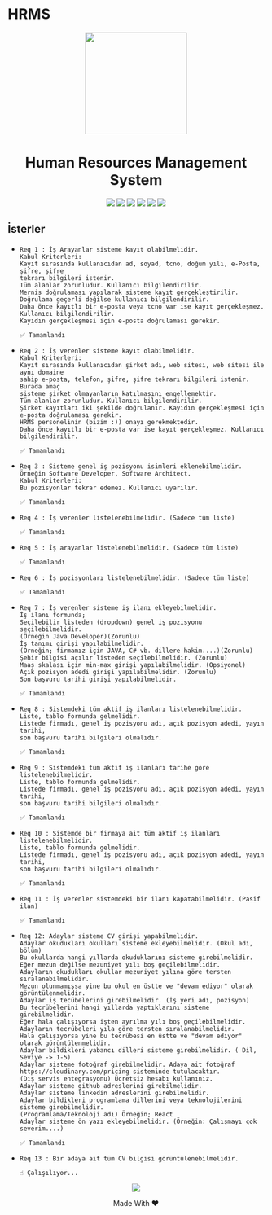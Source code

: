 # HRMS
<p align="center">
  <img width="200" src="https://user-images.githubusercontent.com/51646136/120723372-44bbb900-c4da-11eb-8c94-a32c0dc68961.png"/>
  <h1 align="center">Human Resources Management System</h1>
  <p float="left" align="center">
    <img src="https://img.shields.io/badge/Eclipse-2C2255?style=for-the-badge&logo=eclipse&logoColor=white"/>
    <img src="https://img.shields.io/badge/PostgreSQL-316192?style=for-the-badge&logo=postgresql&logoColor=white"/>
    <img src="https://img.shields.io/badge/Java-ED8B00?style=for-the-badge&logo=java&logoColor=white"/>
    <img src="https://img.shields.io/badge/Spring-6DB33F?style=for-the-badge&logo=spring&logoColor=white"/>
    <img src="https://img.shields.io/badge/React-20232A?style=for-the-badge&logo=react&logoColor=61DAFB"/>
    <img src="https://img.shields.io/badge/Bootstrap-563D7C?style=for-the-badge&logo=bootstrap&logoColor=white"/>
  </p>
</p>

<b><h2>İsterler</h2></b>
<ul>
  <li>
    
    Req 1 : İş Arayanlar sisteme kayıt olabilmelidir.
    Kabul Kriterleri:
    Kayıt sırasında kullanıcıdan ad, soyad, tcno, doğum yılı, e-Posta, şifre, şifre 
    tekrarı bilgileri istenir.
    Tüm alanlar zorunludur. Kullanıcı bilgilendirilir.
    Mernis doğrulaması yapılarak sisteme kayıt gerçekleştirilir.
    Doğrulama geçerli değilse kullanıcı bilgilendirilir.
    Daha önce kayıtlı bir e-posta veya tcno var ise kayıt gerçekleşmez. 
    Kullanıcı bilgilendirilir.
    Kayıdın gerçekleşmesi için e-posta doğrulaması gerekir.
    
    ✅ Tamamlandı
  </li>
   <li>
    
    Req 2 : İş verenler sisteme kayıt olabilmelidir.
    Kabul Kriterleri:
    Kayıt sırasında kullanıcıdan şirket adı, web sitesi, web sitesi ile aynı domaine
    sahip e-posta, telefon, şifre, şifre tekrarı bilgileri istenir. Burada amaç 
    sisteme şirket olmayanların katılmasını engellemektir.
    Tüm alanlar zorunludur. Kullanıcı bilgilendirilir.
    Şirket kayıtları iki şekilde doğrulanır. Kayıdın gerçekleşmesi için e-posta doğrulaması gerekir. 
    HRMS personelinin (bizim :)) onayı gerekmektedir.
    Daha önce kayıtlı bir e-posta var ise kayıt gerçekleşmez. Kullanıcı bilgilendirilir.
    
    ✅ Tamamlandı
  </li>
     <li>
  
    Req 3 : Sisteme genel iş pozisyonu isimleri eklenebilmelidir. 
    Örneğin Software Developer, Software Architect.
    Kabul Kriterleri:
    Bu pozisyonlar tekrar edemez. Kullanıcı uyarılır.
    
    ✅ Tamamlandı
  </li>
     <li>
  
    Req 4 : İş verenler listelenebilmelidir. (Sadece tüm liste)
    
    ✅ Tamamlandı
  </li>
     <li>
  
    Req 5 : İş arayanlar listelenebilmelidir. (Sadece tüm liste)

    ✅ Tamamlandı
  </li>
    <li>
  
    Req 6 : İş pozisyonları listelenebilmelidir. (Sadece tüm liste)

    ✅ Tamamlandı
  </li>
      <li>
  
    Req 7 : İş verenler sisteme iş ilanı ekleyebilmelidir.
    İş ilanı formunda;
    Seçilebilir listeden (dropdown) genel iş pozisyonu seçilebilmelidir.
    (Örneğin Java Developer)(Zorunlu)
    İş tanımı girişi yapılabilmelidir. 
    (Örneğin; firmamız için JAVA, C# vb. dillere hakim....)(Zorunlu)
    Şehir bilgisi açılır listeden seçilebilmelidir. (Zorunlu)
    Maaş skalası için min-max girişi yapılabilmelidir. (Opsiyonel)
    Açık pozisyon adedi girişi yapılabilmelidir. (Zorunlu)
    Son başvuru tarihi girişi yapılabilmelidir.

    ✅ Tamamlandı
  </li>
      <li>
  
    Req 8 : Sistemdeki tüm aktif iş ilanları listelenebilmelidir.
    Liste, tablo formunda gelmelidir.
    Listede firmadı, genel iş pozisyonu adı, açık pozisyon adedi, yayın tarihi, 
    son başvuru tarihi bilgileri olmalıdır.

    ✅ Tamamlandı
  </li>
      <li>
  
    Req 9 : Sistemdeki tüm aktif iş ilanları tarihe göre listelenebilmelidir.
    Liste, tablo formunda gelmelidir.
    Listede firmadı, genel iş pozisyonu adı, açık pozisyon adedi, yayın tarihi,
    son başvuru tarihi bilgileri olmalıdır.

    ✅ Tamamlandı
  </li>
      <li>
  
    Req 10 : Sistemde bir firmaya ait tüm aktif iş ilanları listelenebilmelidir.
    Liste, tablo formunda gelmelidir.
    Listede firmadı, genel iş pozisyonu adı, açık pozisyon adedi, yayın tarihi, 
    son başvuru tarihi bilgileri olmalıdır.
    
    ✅ Tamamlandı
  </li>
        <li>
  
    Req 11 : İş verenler sistemdeki bir ilanı kapatabilmelidir. (Pasif ilan)
    
    ✅ Tamamlandı
  </li>
          <li>
  
    Req 12: Adaylar sisteme CV girişi yapabilmelidir.
    Adaylar okudukları okulları sisteme ekleyebilmelidir. (Okul adı, bölüm)
    Bu okullarda hangi yıllarda okuduklarını sisteme girebilmelidir.
    Eğer mezun değilse mezuniyet yılı boş geçilebilmelidir.
    Adayların okudukları okullar mezuniyet yılına göre tersten sıralanabilmelidir. 
    Mezun olunmamışsa yine bu okul en üstte ve "devam ediyor" olarak görüntülenmelidir.
    Adaylar iş tecübelerini girebilmelidir. (İş yeri adı, pozisyon)
    Bu tecrübelerini hangi yıllarda yaptıklarını sisteme girebilmelidir.
    Eğer hala çalışıyorsa işten ayrılma yılı boş geçilebilmelidir.
    Adayların tecrübeleri yıla göre tersten sıralanabilmelidir. 
    Hala çalışıyorsa yine bu tecrübesi en üstte ve "devam ediyor" olarak görüntülenmelidir.
    Adaylar bildikleri yabancı dilleri sisteme girebilmelidir. ( Dil, Seviye -> 1-5)
    Adaylar sisteme fotoğraf girebilmelidir. Adaya ait fotoğraf 
    https://cloudinary.com/pricing sisteminde tutulacaktır. 
    (Dış servis entegrasyonu) Ücretsiz hesabı kullanınız.
    Adaylar sisteme github adreslerini girebilmelidir.
    Adaylar sisteme linkedin adreslerini girebilmelidir.
    Adaylar bildikleri programlama dillerini veya teknolojilerini sisteme girebilmelidir. 
    (Programlama/Teknoloji adı) Örneğin; React
    Adaylar sisteme ön yazı ekleyebilmelidir. (Örneğin: Çalışmayı çok severim....)
    
    ✅ Tamamlandı 
  </li>
   <li>
  
    Req 13 : Bir adaya ait tüm CV bilgisi görüntülenebilmelidir.

    ☝ Çalışılıyor...
  </li>
</ul>
<p align="center">
  <a href="https://instagram.com/abdulkadirkg" target="_blank">
    <img align="center" src="https://img.shields.io/badge/Instagram-E4405F?style=for-the-badge&logo=instagram&logoColor=white"/>
  </a>
</p>
<p align="center">Made With ♥</p>

